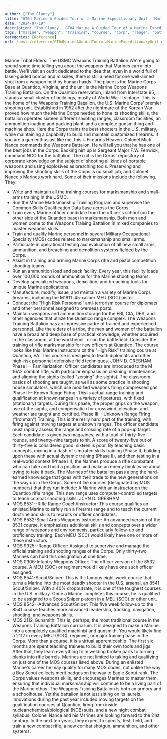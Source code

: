 ```yaml
---

author: ["Tom Clancy"]
title: "GT04 Marine A Guided Tour of a Marine Expeditionary Unit - Marine_split_034.html"
date: "2024-07-19"
description: "Tom Clancy - GT04 Marine A Guided Tour of a Marine Expeditionary Unit"
tags: ["marine", "weapon", "training", "course", "corp", "range", "battalion", "shooting", "mo", "skill", "officer", "quantico", "rifle", "one", "new", "phase", "ammunition", "marksmanship", "target", "base", "candidate", "personnel", "meu", "soc", "combat"]
categories: [Reference]
url: /posts/reference/GT04MarineAGuidedTourofaMarineExpeditionaryUnit-marinesplit034html

---
```



Marine
Tribal Elders: The USMC Weapons Training Battalion
We're going to spend some time telling you about the weapons that Marines carry into battle. We'll visit an outfit dedicated to the idea that, even in a world full of laser-guided bombs and missiles, there is still a need for one well-aimed shot from a weapon held by human hands. The place is the Marine Corps Base at Quantico, Virginia, and the unit is the Marine Corps Weapons Training Battalion. On the Quantico reservation, inland from Interstate 95, stands a small cluster of buildings, mostly of World War II vintage. This is the home of the Weapons Training Battalion, the U.S. Marine Corps' premier shooting unit. Established in 1952 after the nightmare of the Korean War proved how much the Marine Corps needed to hone its shooting skills, the battalion operates sixteen different shooting ranges, classroom facilities, an ammunition loading and packing plant, and a complete gunsmithing and machine shop. Here the Corps trains the best shooters in the U.S. military, while maintaining a capability to build and maintain customized firearms. If you are a gun enthusiast like me, this is Firearms Heaven.
Colonel Mick Nance commands the Weapons Battalion. He will tell you that he has one of the best jobs in the Corps. Backing him up is Sergeant Major F.W. Fenwick, command NCO for the battalion. The unit is the Corps' repository of corporate knowledge on the subject of shooting all kinds of portable weapons and using explosives as breaching tools. Preserving and improving the shooting skills of the Corps is no small job, and Colonel Nance's Marines work hard. Some of their missions include the following. They:
* Write and maintain all the training courses for marksmanship and small-arms training in the USMC.
* Run the Marine Marksmanship Training Program and supervise the Common Skills Qualification Data Base across the Corps.
* Train every Marine officer candidate from the officer's school (on the other side of the Quantico base) in marksmanship. Both men and women come to the Weapons Training Battalion in mixed companies to master weapons skills.
* Train and qualify Marine personnel in several Military Occupational Specialty (MOS) codes related to marksmanship and small arms.
* Participate in operational testing and evaluation of all new small arms, ammunition, and breaching and demolition systems fielded by the Corps.
* Assist in training and arming Marine Corps rifle and pistol competition shooting teams.
* Run an ammunition load and pack facility. Every year, this facility loads over 100,000 rounds of ammunition for the Marine shooting teams.
* Develop specialized weapons, demolition, and breaching tools for unique Marine applications.
* Manufacture, modify, issue, and maintain a variety of Marine Corps firearms, including the M1911 .45-caliber MEU (SOC) pistol.
* Conduct the "High Risk Personnel" anti-terrorism course for diplomats and other personnel assigned to overseas posts.
* Maintain weapons and ammunition storage for the FBI, CIA, DEA, and other agencies that utilize the Quantico range complex.
The Weapons Training Battalion has an impressive cadre of trained and experienced personnel. Like the elders of a tribe, the men and women of the battalion have a broad and deep base of practical knowledge, whether acquired in the classroom, at the workbench, or on the battlefield.
Consider the training of rifle marksmanship for new officers at Quantico. The course looks like this:
Marine instructors on the "High Risk" training course at Quantico, VA. This course is designed to teach diplomats and other high-risk personnel defensive field techniques.
JOHN D. GRESHAM
Phase I-- Familiarization: Officer candidates are introduced to the M 16A2 combat rifle, with particular emphasis on cleaning, maintenance, and aligning the sights (called "zeroing" the sights). The classroom basics of shooting are taught, as well as some practice in shooting house simulators, which use modified weapons firing compressed gas.
Phase II-- Known Range Firing: This is actual range training and qualification at known ranges in a variety of postures, with fixed (stationary) targets. During this phase, the proper grips on the weapon, use of the sights, and compensation for crosswind, elevation, and weather are taught and certified.
Phase III-- Unknown Range Firing ("Ironman") Training: This is the really hard part of the training, with firing against moving targets at unknown ranges. The officer candidate must rapidly assess the range and crossing rate of a pop-up target. Each candidate is given two magazines, with a total of thirty-five rounds, and twenty-nine targets to hit. A score of twenty-five out of thirty-five is considered good; sixteen is poor.
By teaching basic concepts, mixing in a dash of simulated skills training (Phase I), building upon these with actual dynamic training (Phase II), and then testing in a real-world context (Phase III), the Marines produce a rifle combatant who can take and hold a position, and make an enemy think twice about trying to take it back.
The Marines of the battalion pass along the hard-earned knowledge that goes with their trade to the new generations on the way up in the Corps. Some of the courses (designated by MOS numbers) that they run include:
A Marine with an instructor on the Quantico rifle range. This new range uses computer-controlled targets to teach combat shooting skills.
JOHN D. GRESHAM
* MOS 8531--Rifle Range Coach/Instructor: This course qualifies an enlisted Marine to safely run a firearms range and to teach the current doctrine and skills to recruits or officer candidates.
* MOS 8532-Small Arms Weapons Instructor: An advanced version of the 8531 course, it emphasizes additional skills and concepts over a wider range of weapons and environments, particularly follow-up and proficiency training. Each MEU (SOC) would likely have one or more of these instructors.
* MOS 9925--Range Officer: Assigned to supervise and manage the official training and shooting ranges of the Corps. Only thirty-two Marines can hold this designation at one time.
* MOS 0306-Infantry Weapons Officer: The officer version of the 8532 course. A MEU (SOC) or regiment would likely have one such officer assigned.
* MOS 8541-Scout/Sniper: This is the famous eight-week course that turns a Marine into the most deadly shooter in the U.S. arsenal, an 8541 Scout/Sniper. With a 40% dropout rate, it is one of the toughest courses in the U.S. military. Once a Marine completes this course, he is qualified to be assigned to a Scout/Sniper platoon in a MEU (SOC) or other unit.
* MOS 8542--Advanced Scout/Sniper: This five week follow-up to the 8541 course teaches more advanced leadership, tracking, navigation, shooting, and weapons skills.
* MOS 2112-Gunsmith: This is, perhaps, the most traditional course in the Weapons Training Battalion curriculum. It is designed to make a Marine into a completely qualified machinist and gunsmith. You would likely find a 2112 in every MEU (SOC), regiment, or major training base in the Corps. More than a course, it is a virtual apprenticeship. The first six months are spent teaching trainees to build their own tools and jigs. After that, they learn everything from welding broken parts to turning blanks into rifle barrels.
Marines are not limited to taking and qualifying on just one of the MOS courses listed above. During an enlisted Marine's career he may qualify for many MOS codes, not unlike the way a Boy Scout collects merit badges on the way to Eagle Scout rank. The Corps values weapons skills, and encourages Marines to master them, ensuring that individual marksmanship will continue to be a living part of the Marine ethos.
The Weapons Training Battalion is both an armory and a schoolhouse. Yet the battalion is not just sitting on its laurels. Innovations during the past year included moving targets on the qualification courses at Quantico, firing from inside nuclear/chemical/biological (NCB) suits, and a new night combat syllabus. Colonel Nance and his Marines are looking forward to the 21st century. In the next ten years, they expect to specify, test, field, and train a new combat rifle, a new combat shotgun, ammunition, and other systems.
